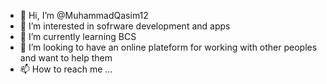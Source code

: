 - 👋 Hi, I’m @MuhammadQasim12
- 👀 I’m interested in sofrware development and apps
- 🌱 I’m currently learning BCS 
- 💞️ I’m looking to have an online plateform for working with other peoples and want to help them
- 📫 How to reach me ...

<!---
MuhammadQasim12/MuhammadQasim12 is a ✨ special ✨ repository because its `README.md` (this file) appears on your GitHub profile.
You can click the Preview link to take a look at your changes.
--->
